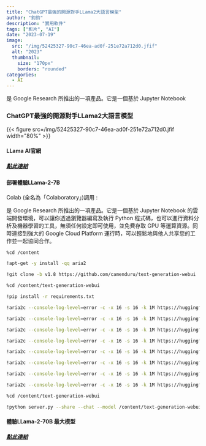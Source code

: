 ```yaml
---
title: "ChatGPT最強的開源對手LLama2大語言模型"
author: "鈞鈞"
description: "實用軟件"
tags: ["影片", "AI"]
date: "2023-07-19"
image:
  src: "/img/52425327-90c7-46ea-ad0f-251e72a712d0.jfif"
  alt: "2023"
  thumbnail:
    size: "170px"
    borders: "rounded"
categories:
  - AI
---
```

是 Google Research 所推出的一項產品。它是一個基於 Jupyter Notebook
<!--more-->
### ChatGPT最強的開源對手LLama2大語言模型
{{< figure src=/img/52425327-90c7-46ea-ad0f-251e72a712d0.jfif width="80%" >}}


#### LLama AI官網

##### [點此連結](https://ai.meta.com/resources/models-and-libraries/llama/)

#### 部署體驗LLama-2-7B

Colab (全名為「Colaboratory」)調用 :

是 Google Research 所推出的一項產品。它是一個基於 Jupyter Notebook 的雲端開發環境，可以讓你透過瀏覽器編寫及執行 Python 程式碼，也可以進行資料分析及機器學習的工具，無須任何設定即可使用，並免費存取 GPU 等運算資源。同時連接到強大的 Google Cloud Platform 運行時，可以輕鬆地與他人共享您的工作並一起協同合作。




```bash
%cd /content

!apt-get -y install -qq aria2

!git clone -b v1.8 https://github.com/camenduru/text-generation-webui

%cd /content/text-generation-webui

!pip install -r requirements.txt

!aria2c --console-log-level=error -c -x 16 -s 16 -k 1M https://huggingface.co/4bit/Llama-2-7b-chat-hf/resolve/main/model-00001-of-00002.safetensors -d /content/text-generation-webui/models/Llama-2-7b-chat-hf -o model-00001-of-00002.safetensors

!aria2c --console-log-level=error -c -x 16 -s 16 -k 1M https://huggingface.co/4bit/Llama-2-7b-chat-hf/resolve/main/model-00002-of-00002.safetensors -d /content/text-generation-webui/models/Llama-2-7b-chat-hf -o model-00002-of-00002.safetensors

!aria2c --console-log-level=error -c -x 16 -s 16 -k 1M https://huggingface.co/4bit/Llama-2-7b-chat-hf/raw/main/model.safetensors.index.json -d /content/text-generation-webui/models/Llama-2-7b-chat-hf -o model.safetensors.index.json

!aria2c --console-log-level=error -c -x 16 -s 16 -k 1M https://huggingface.co/4bit/Llama-2-7b-chat-hf/raw/main/special_tokens_map.json -d /content/text-generation-webui/models/Llama-2-7b-chat-hf -o special_tokens_map.json

!aria2c --console-log-level=error -c -x 16 -s 16 -k 1M https://huggingface.co/4bit/Llama-2-7b-chat-hf/resolve/main/tokenizer.model -d /content/text-generation-webui/models/Llama-2-7b-chat-hf -o tokenizer.model

!aria2c --console-log-level=error -c -x 16 -s 16 -k 1M https://huggingface.co/4bit/Llama-2-7b-chat-hf/raw/main/tokenizer_config.json -d /content/text-generation-webui/models/Llama-2-7b-chat-hf -o tokenizer_config.json

!aria2c --console-log-level=error -c -x 16 -s 16 -k 1M https://huggingface.co/4bit/Llama-2-7b-chat-hf/raw/main/config.json -d /content/text-generation-webui/models/Llama-2-7b-chat-hf -o config.json

!aria2c --console-log-level=error -c -x 16 -s 16 -k 1M https://huggingface.co/4bit/Llama-2-7b-chat-hf/raw/main/generation_config.json -d /content/text-generation-webui/models/Llama-2-7b-chat-hf -o generation_config.json

%cd /content/text-generation-webui

!python server.py --share --chat --model /content/text-generation-webui/models/Llama-2-7b-chat-hf

```

#### 體驗LLama-2-70B 最大模型

##### [點此連結](https://huggingface.co/chat)